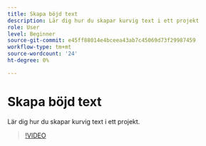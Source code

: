 ```yaml
---
title: Skapa böjd text
description: Lär dig hur du skapar kurvig text i ett projekt
role: User
level: Beginner
source-git-commit: e45ff88014e4bceea43ab7c45069d73f29987459
workflow-type: tm+mt
source-wordcount: '24'
ht-degree: 0%

---
```


# Skapa böjd text

Lär dig hur du skapar kurvig text i ett projekt.

>[!VIDEO](https://video.tv.adobe.com/v/3420224?quality=12&learn=on&hidetitle=true)
